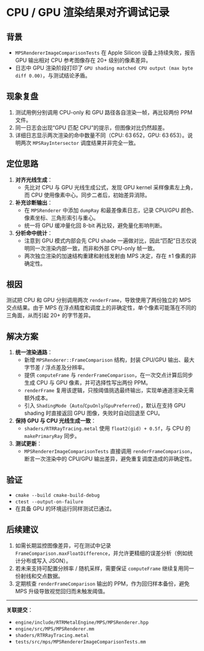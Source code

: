 # CPU / GPU 渲染结果对齐调试记录

## 背景
- `MPSRendererImageComparisonTests` 在 Apple Silicon 设备上持续失败，报告 GPU 输出相对 CPU 参考图像存在 20+ 级别的像素差异。
- 日志中 GPU 渲染阶段打印了 `GPU shading matched CPU output (max byte diff 0.00)`，与测试结论矛盾。

## 现象复盘
1. 测试用例分别调用 CPU-only 和 GPU 路径各自渲染一帧，再比较两份 PPM 文件。
2. 同一日志会出现“GPU 匹配 CPU”的提示，但图像对比仍然超差。
3. 详细日志显示两次渲染的命中数量不同（CPU: 63 652，GPU: 63 653）。说明两次 `MPSRayIntersector` 调度结果并非完全一致。

## 定位思路
1. **对齐光线生成**：
   - 先比对 CPU 与 GPU 光线生成公式，发现 GPU kernel 采样像素左上角，而 CPU 使用像素中心。同步二者后，初始差异消除。
2. **补充诊断输出**：
   - 在 `MPSRenderer` 中添加 `dumpRay` 和最差像素日志，记录 CPU/GPU 颜色、像素坐标、三角形索引与重心。
   - 统一将 GPU 缓冲量化回 8-bit 再比较，避免量化影响判断。
3. **分析命中统计**：
   - 注意到 GPU 模式内部会先 CPU shade 一遍做对比，因此“匹配”日志仅说明同一次渲染内部一致，而非和外部 CPU-only 帧一致。
   - 两次独立渲染的加速结构重建和射线发射由 MPS 决定，存在 ±1 像素的非确定性。

## 根因
测试把 CPU 和 GPU 分别调用两次 `renderFrame`，导致使用了两份独立的 MPS 交点结果。由于 MPS 在浮点精度和调度上的非确定性，单个像素可能落在不同的三角面，从而引起 20+ 的字节差异。

## 解决方案
1. **统一渲染通路**：
   - 新增 `MPSRenderer::FrameComparison` 结构，封装 CPU/GPU 输出、最大字节差 / 浮点差及分辨率。
   - 提供 `computeFrame` 与 `renderFrameComparison`，在一次交点计算后同步生成 CPU 与 GPU 像素，并可选择性写出两份 PPM。
   - `renderFrame` 复用该逻辑，只按阈值挑选最终输出，实现单通道渲染无需额外成本。
   - 引入 `ShadingMode`（`Auto`/`CpuOnly`/`GpuPreferred`），默认在支持 GPU shading 时直接返回 GPU 图像，失败时自动回退至 CPU。
2. **保持 GPU 与 CPU 光线生成一致**：
   - `shaders/RTRRayTracing.metal` 使用 `float2(gid) + 0.5f`，与 CPU 的 `makePrimaryRay` 同步。
3. **测试更新**：
   - `MPSRendererImageComparisonTests` 直接调用 `renderFrameComparison`，断言一次渲染中的 CPU/GPU 输出差异，避免重复调度造成的非确定性。

## 验证
- `cmake --build cmake-build-debug`
- `ctest --output-on-failure`
- 在具备 GPU 的环境运行同样测试已通过。

## 后续建议
1. 如需长期监控图像差异，可在测试中记录 `FrameComparison.maxFloatDifference`，并允许更精细的误差分析（例如统计分布或写入 JSON）。
2. 若未来支持可配置分辨率 / 随机采样，需要保证 `computeFrame` 继续复用同一份射线和交点数据。
3. 定期核查 `renderFrameComparison` 输出的 PPM，作为回归样本备份，避免 MPS 升级导致视觉回归而未触发阈值。

---
**关联提交**：
- `engine/include/RTRMetalEngine/MPS/MPSRenderer.hpp`
- `engine/src/MPS/MPSRenderer.mm`
- `shaders/RTRRayTracing.metal`
- `tests/src/mps/MPSRendererImageComparisonTests.mm`
